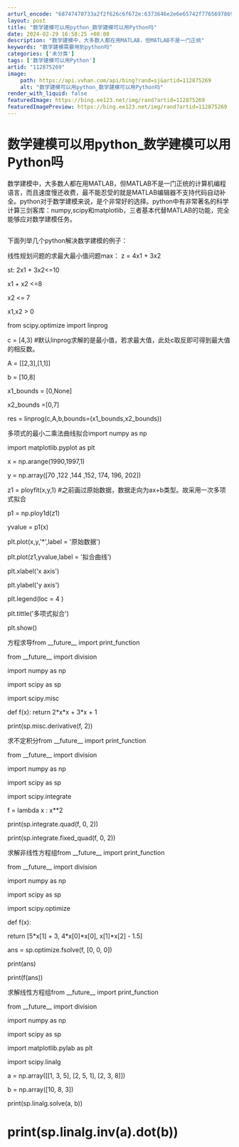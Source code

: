 ```yaml
---
arturl_encode: "68747470733a2f2f626c6f672e:6373646e2e6e65742f77656978696e5f33343435353637362f:61727469636c652f64657461696c732f313132383735323639"
layout: post
title: "数学建模可以用python_数学建模可以用Python吗"
date: 2024-02-29 16:58:25 +08:00
description: "数学建模中，大多数人都在用MATLAB，但MATLAB不是一门正统"
keywords: "数学建模需要用到python吗"
categories: ['未分类']
tags: ['数学建模可以用Python']
artid: "112875269"
image:
    path: https://api.vvhan.com/api/bing?rand=sj&artid=112875269
    alt: "数学建模可以用python_数学建模可以用Python吗"
render_with_liquid: false
featuredImage: https://bing.ee123.net/img/rand?artid=112875269
featuredImagePreview: https://bing.ee123.net/img/rand?artid=112875269
---
```


# 数学建模可以用python\_数学建模可以用Python吗

数学建模中，大多数人都在用MATLAB，但MATLAB不是一门正统的计算机编程语言，而且速度慢还收费，最不能忍受的就是MATLAB编辑器不支持代码自动补全。python对于数学建模来说，是个非常好的选择。python中有非常著名的科学计算三剑客库：numpy,scipy和matplotlib，三者基本代替MATLAB的功能，完全能够应对数学建模任务。

![]()

下面列举几个python解决数学建模的例子：

线性规划问题的求最大最小值问题max： z = 4x1 + 3x2

st: 2x1 + 3x2<=10

x1 + x2 <=8

x2 <= 7

x1,x2 > 0

from scipy.optimize import linprog

c = [4,3] #默认linprog求解的是最小值，若求最大值，此处c取反即可得到最大值的相反数。

A = [[2,3],[1,1]]

b = [10,8]

x1\_bounds = [0,None]

x2\_bounds =[0,7]

res = linprog(c,A,b,bounds=(x1\_bounds,x2\_bounds))

多项式的最小二乘法曲线拟合import numpy as np

import matplotlib.pyplot as plt

x = np.arange(1990,1997,1)

y = np.array([70 ,122 ,144 ,152, 174, 196, 202])

z1 = ployfit(x,y,1) #之前画过原始数据，数据走向为ax+b类型。故采用一次多项式拟合

p1 = np.ploy1d(z1)

yvalue = p1(x)

plt.plot(x,y,'\*',label = '原始数据')

plt.plot(z1,yvalue,label = '拟合曲线')

plt.xlabel('x axis')

plt.ylabel('y axis')

plt.legend(loc = 4 )

plt.tittle('多项式拟合')

plt.show()

方程求导from \_\_future\_\_ import print\_function

from \_\_future\_\_ import division

import numpy as np

import scipy as sp

import scipy.misc

def f(x): return 2\*x\*x + 3\*x + 1

print(sp.misc.derivative(f, 2))

求不定积分from \_\_future\_\_ import print\_function

from \_\_future\_\_ import division

import numpy as np

import scipy as sp

import scipy.integrate

f = lambda x : x\*\*2

print(sp.integrate.quad(f, 0, 2))

print(sp.integrate.fixed\_quad(f, 0, 2))

求解非线性方程组from \_\_future\_\_ import print\_function

from \_\_future\_\_ import division

import numpy as np

import scipy as sp

import scipy.optimize

def f(x):

return [5\*x[1] + 3, 4\*x[0]\*x[0], x[1]\*x[2] - 1.5]

ans = sp.optimize.fsolve(f, [0, 0, 0])

print(ans)

print(f(ans))

求解线性方程组from \_\_future\_\_ import print\_function

from \_\_future\_\_ import division

import numpy as np

import scipy as sp

import matplotlib.pylab as plt

import scipy.linalg

a = np.array([[1, 3, 5], [2, 5, 1], [2, 3, 8]])

b = np.array([10, 8, 3])

print(sp.linalg.solve(a, b))

# print(sp.linalg.inv(a).dot(b))